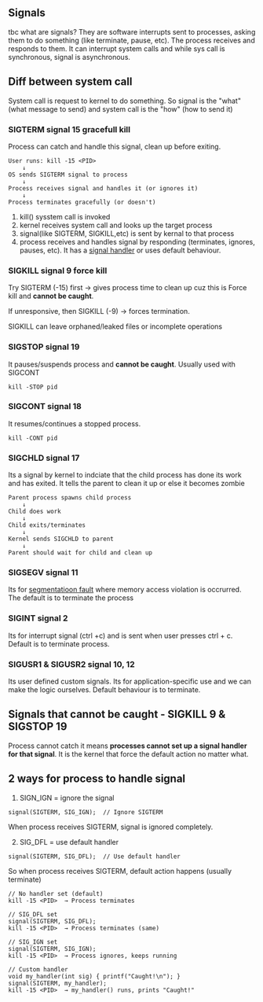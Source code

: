 ## Signals
tbc what are signals? They are software interrupts sent to processes, asking them to do something (like terminate, pause, etc). The process receives and responds to them. It can interrupt system calls and while sys call is synchronous, signal is asynchronous.

## Diff between system call
System call is request to kernel to do something. So signal is the "what" (what message to send) and system call is the "how" (how to send it)

### SIGTERM signal 15 gracefull kill
Process can catch and handle this signal, clean up before exiting.
```
User runs: kill -15 <PID>
    ↓
OS sends SIGTERM signal to process
    ↓
Process receives signal and handles it (or ignores it)
    ↓
Process terminates gracefully (or doesn't)
```
1) kill() sysstem call is invoked
2) kernel receives system call and looks up the target process
3) signal(like SIGTERM, SIGKILL,etc) is sent by kernal to that process
4) process receives and handles signal by responding (terminates, ignores, pauses, etc). It has a [signal handler](https://github.com/brian6484/CSKnowledge/blob/main/Operating%20System/Linux/Signal/Signal%20Handler.md) or uses default behaviour.

### SIGKILL signal 9 force kill
Try SIGTERM (-15) first → gives process time to clean up cuz this is Force kill and **cannot be caught**. 

If unresponsive, then SIGKILL (-9) → forces termination.

SIGKILL can leave orphaned/leaked files or incomplete operations

### SIGSTOP signal 19
It pauses/suspends process and **cannot be caught**. Usually used with SIGCONT
```
kill -STOP pid
```

### SIGCONT signal 18
It resumes/continues a stopped process.
```
kill -CONT pid
```

### SIGCHLD signal 17
Its a signal by kernel to indciate that the child process has done its work and has exited. It tells the parent to clean it up or else it becomes zombie 
```
Parent process spawns child process
    ↓
Child does work
    ↓
Child exits/terminates
    ↓
Kernel sends SIGCHLD to parent
    ↓
Parent should wait for child and clean up
```

### SIGSEGV signal 11
Its for [segmentatioon fault](https://github.com/brian6484/CSKnowledge/blob/main/Operating%20System/Linux/Signal/SegmentationFault.md) where memory access violation is occrurred. The default is to terminate the process 

### SIGINT signal 2
Its for interrupt signal (ctrl +c) and is sent when user presses ctrl + c. Default is to terminate process.

### SIGUSR1 & SIGUSR2 signal 10, 12
Its user defined custom signals. Its for application-specific use and we can make the logic ourselves. Default behaviour is to terminate.

## Signals that cannot be caught - SIGKILL 9 & SIGSTOP 19
Process cannot catch it means **processes cannot set up a signal handler for that signal**. It is the kernel that force the default
action no matter what.

## 2 ways for process to handle signal
1) SIGN_IGN = ignore the signal
```
signal(SIGTERM, SIG_IGN);  // Ignore SIGTERM
```
When process receives SIGTERM, signal is ignored completely.

2) SIG_DFL = use default handler
```
signal(SIGTERM, SIG_DFL);  // Use default handler
```
So when process receives SIGTERM, default action happens (usually terminate) 
```
// No handler set (default)
kill -15 <PID>  → Process terminates

// SIG_DFL set
signal(SIGTERM, SIG_DFL);
kill -15 <PID>  → Process terminates (same)

// SIG_IGN set
signal(SIGTERM, SIG_IGN);
kill -15 <PID>  → Process ignores, keeps running

// Custom handler
void my_handler(int sig) { printf("Caught!\n"); }
signal(SIGTERM, my_handler);
kill -15 <PID>  → my_handler() runs, prints "Caught!"
```
